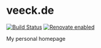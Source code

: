 # veeck.de

[![Build Status](https://secure.travis-ci.org/rejas/veeck.de.png?branch=master)](http://travis-ci.org/rejas/veeck.de) 
[![Renovate enabled](https://img.shields.io/badge/renovate-enabled-brightgreen.svg)](https://renovatebot.com/)

My personal homepage
